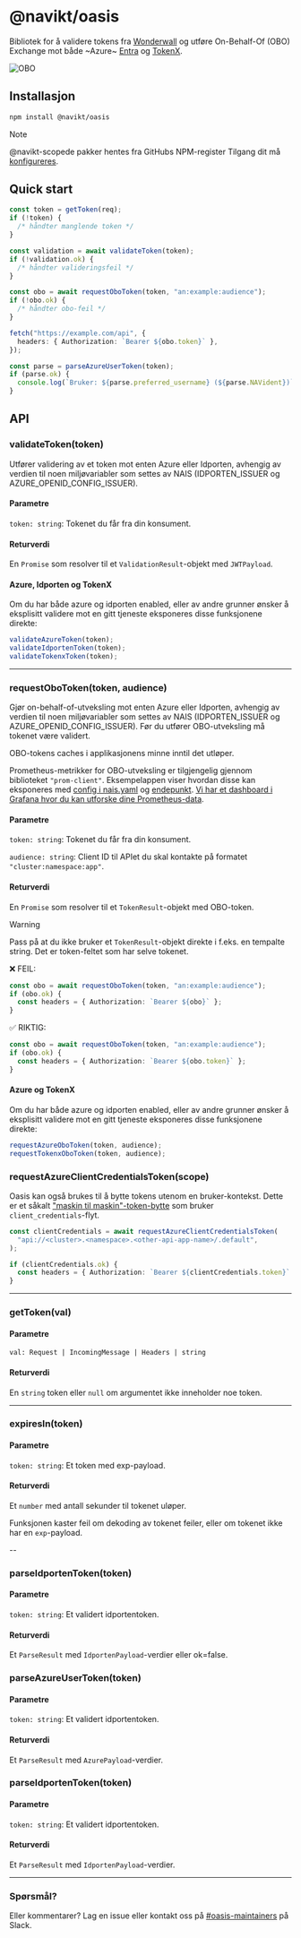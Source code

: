 # @navikt/oasis

Bibliotek for å validere tokens fra [Wonderwall](https://doc.nais.io/security/auth/wonderwall) og utføre On-Behalf-Of (OBO) Exchange mot både ~Azure~ [Entra](https://doc.nais.io/security/auth/azure-ad/) og [TokenX](https://doc.nais.io/security/auth/tokenx/).

![OBO](/img/obo.jpg)

## Installasjon

```bash
npm install @navikt/oasis
```

> [!NOTE]
> @navikt-scopede pakker hentes fra GitHubs NPM-register Tilgang dit må [konfigureres](https://github.com/navikt/frontend#github-npm-registry).

## Quick start

```ts
const token = getToken(req);
if (!token) {
  /* håndter manglende token */
}

const validation = await validateToken(token);
if (!validation.ok) {
  /* håndter valideringsfeil */
}

const obo = await requestOboToken(token, "an:example:audience");
if (!obo.ok) {
  /* håndter obo-feil */
}

fetch("https://example.com/api", {
  headers: { Authorization: `Bearer ${obo.token}` },
});

const parse = parseAzureUserToken(token);
if (parse.ok) {
  console.log(`Bruker: ${parse.preferred_username} (${parse.NAVident})`);
}
```

## API

### validateToken(token)

Utfører validering av et token mot enten Azure eller Idporten, avhengig av verdien til noen miljøvariabler som settes av NAIS (IDPORTEN_ISSUER og AZURE_OPENID_CONFIG_ISSUER).

#### Parametre

`token: string`: Tokenet du får fra din konsument.

#### Returverdi

En `Promise` som resolver til et `ValidationResult`-objekt med `JWTPayload`.

#### Azure, Idporten og TokenX

Om du har både azure og idporten enabled, eller av andre grunner ønsker å eksplisitt validere mot en gitt tjeneste eksponeres disse funksjonene direkte:

```ts
validateAzureToken(token);
validateIdportenToken(token);
validateTokenxToken(token);
```

---

### requestOboToken(token, audience)

Gjør on-behalf-of-utveksling mot enten Azure eller Idporten, avhengig av verdien til noen miljøvariabler som settes av NAIS (IDPORTEN_ISSUER og AZURE_OPENID_CONFIG_ISSUER). Før du utfører OBO-utveksling må tokenet være validert.

OBO-tokens caches i applikasjonens minne inntil det utløper.

Prometheus-metrikker for OBO-utveksling er tilgjengelig gjennom biblioteket `"prom-client"`. Eksempelappen viser hvordan disse kan eksponeres med [config i nais.yaml](.nais/nais-idporten.yaml) og [endepunkt](example-app/pages/api/internal/metrics.ts). [Vi har et dashboard i Grafana hvor du kan utforske dine Prometheus-data](https://grafana.nav.cloud.nais.io/d/A-QjTBGSz/dagpenger-auth-token-exchange).

#### Parametre

`token: string`: Tokenet du får fra din konsument.

`audience: string`: Client ID til APIet du skal kontakte på formatet `"cluster:namespace:app"`.

#### Returverdi

En `Promise` som resolver til et `TokenResult`-objekt med OBO-token.

> [!WARNING]  
> Pass på at du ikke bruker et `TokenResult`-objekt direkte i f.eks. en tempalte string. Det er token-feltet som har selve tokenet.

❌ FEIL:

```ts
const obo = await requestOboToken(token, "an:example:audience");
if (obo.ok) {
  const headers = { Authorization: `Bearer ${obo}` };
}
```

✅ RIKTIG:

```ts
const obo = await requestOboToken(token, "an:example:audience");
if (obo.ok) {
  const headers = { Authorization: `Bearer ${obo.token}` };
}
```

#### Azure og TokenX

Om du har både azure og idporten enabled, eller av andre grunner ønsker å eksplisitt validere mot en gitt tjeneste eksponeres disse funksjonene direkte:

```ts
requestAzureOboToken(token, audience);
requestTokenxOboToken(token, audience);
```

### requestAzureClientCredentialsToken(scope)

Oasis kan også brukes til å bytte tokens utenom en bruker-kontekst. Dette er et såkalt ["maskin til maskin"-token-bytte](https://docs.nais.io/auth/entra-id/how-to/consume-m2m/)
som bruker `client_credentials`-flyt.

```ts
const clientCredentials = await requestAzureClientCredentialsToken(
  "api://<cluster>.<namespace>.<other-api-app-name>/.default",
);

if (clientCredentials.ok) {
  const headers = { Authorization: `Bearer ${clientCredentials.token}` };
}
```

---

### getToken(val)

#### Parametre

`val: Request | IncomingMessage | Headers | string`

#### Returverdi

En `string` token eller `null` om argumentet ikke inneholder noe token.

---

### expiresIn(token)

#### Parametre

`token: string`: Et token med exp-payload.

#### Returverdi

Et `number` med antall sekunder til tokenet uløper.

Funksjonen kaster feil om dekoding av tokenet feiler, eller om tokenet ikke har en `exp`-payload.

--

### parseIdportenToken(token)

#### Parametre

`token: string`: Et validert idportentoken.

#### Returverdi

Et `ParseResult` med `IdportenPayload`-verdier eller ok=false.

### parseAzureUserToken(token)

#### Parametre

`token: string`: Et validert idportentoken.

#### Returverdi

Et `ParseResult` med `AzurePayload`-verdier.

### parseIdportenToken(token)

#### Parametre

`token: string`: Et validert idportentoken.

#### Returverdi

Et `ParseResult` med `IdportenPayload`-verdier.

---

### Spørsmål?

Eller kommentarer? Lag en issue eller kontakt oss på [#oasis-maintainers](https://nav-it.slack.com/archives/C06GZFG0ELC) på Slack.
